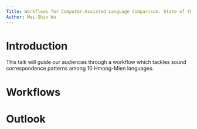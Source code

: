 ```yaml
---
Title: Workflows for Computer-Assisted Language Comparison. State of the Art
Author: Mei-Shin Wu
---
```


# Introduction


This talk will guide our audiences through a workflow which tackles sound correspondence patterns among 10 Hmong-Mien languages.  
# Workflows


# Outlook
